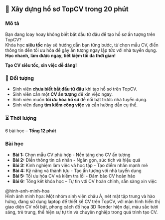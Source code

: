 ## 📌 Xây dựng hồ sơ TopCV trong 20 phút  

### Mô tả  
Bạn đang loay hoay không biết bắt đầu từ đâu để tạo hồ sơ ấn tượng trên TopCV?  
Khóa học **siêu tốc** này sẽ hướng dẫn bạn từng bước, từ chọn mẫu CV, điền thông tin đến tối ưu hóa để gây ấn tượng ngay lập tức với nhà tuyển dụng. **Học nhanh, làm được ngay, tiết kiệm tối đa thời gian!**

**Tạo CV siêu tốc, xin việc dễ dàng!**  

### 🎯 Đối tượng  
- Sinh viên **chưa biết bắt đầu từ đâu** khi tạo hồ sơ trên TopCV.  
- Sinh viên cần một **CV ấn tượng** để xin việc ngay.  
- Sinh viên muốn **tối ưu hóa hồ sơ** để nổi bật trước nhà tuyển dụng.  
- Sinh viên đang **tìm kiếm công việc** và cần hướng dẫn cụ thể.  

### ⏳ Thời lượng  
6 bài học – **Tổng 12 phút**  

### Bài học  
- **Bài 1:** Chọn mẫu CV phù hợp - Nền tảng cho CV ấn tượng  
- **Bài 2:** Điền thông tin cá nhân - Ngắn gọn, súc tích và hiệu quả  
- **Bài 3:** Kinh nghiệm làm việc và học tập - Tạo điểm nhấn mạnh mẽ  
- **Bài 4:** Kỹ năng và thành tựu - Tạo ấn tượng với nhà tuyển dụng  
- **Bài 5:** Tối ưu hóa CV và kiểm tra lỗi - Đảm bảo CV hoàn hảo  
- **Bài 6:** Tổng kết khóa học – Tự tin với CV hoàn chỉnh, sẵn sàng xin việc  

@hinh-anh-minh-hoa  
Hình ảnh minh họa: Một nhóm sinh viên châu Á, nét mặt tập trung và hào hứng, đang sử dụng laptop để thiết kế CV trên TopCV, với màn hình hiển thị giao diện CV nổi bật, phong cách đồ họa 3D Render hiện đại, màu sắc tươi sáng, trẻ trung, thể hiện sự tự tin và chuyên nghiệp trong quá trình tạo CV.